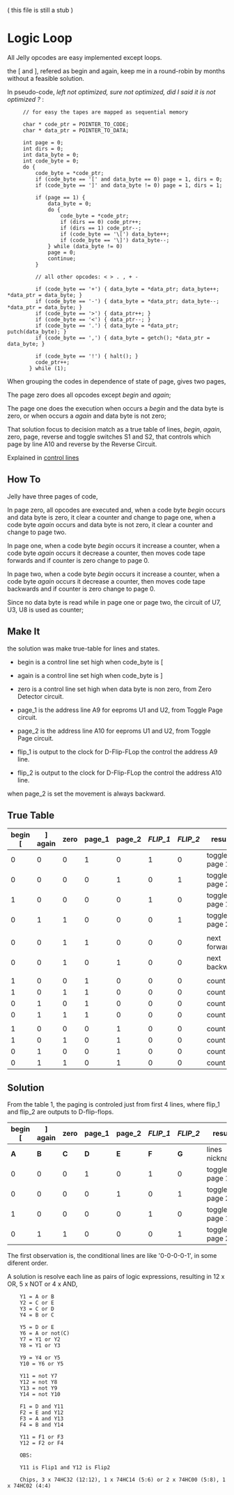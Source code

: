 
( this file is still a stub ) 

# Logic Loop

All Jelly opcodes are easy implemented except loops. 

the [ and ], refered as begin and again, keep me in a round-robin by months without a feasible solution.

In pseudo-code, _left not optimized, sure not optimized, did I said it is not optimized ?_ :

         // for easy the tapes are mapped as sequential memory
         
         char * code_ptr = POINTER_TO_CODE;
         char * data_ptr = POINTER_TO_DATA;
         
         int page = 0;
         int dirs = 0;
         int data_byte = 0;
         int code_byte = 0;
         do {
             code_byte = *code_ptr;
             if (code_byte == '[' and data_byte == 0) page = 1, dirs = 0;
             if (code_byte == ']' and data_byte != 0) page = 1, dirs = 1;
            
             if (page == 1) { 
                 data_byte = 0;
                 do {
                     code_byte = *code_ptr;
                     if (dirs == 0) code_ptr++;
                     if (dirs == 1) code_ptr--;
                     if (code_byte == '\[') data_byte++;
                     if (code_byte == '\]') data_byte--;
                 } while (data_byte != 0)
                 page = 0;
                 continue;
             }
             
             // all other opcodes: < > . , + -
             
             if (code_byte == '+') { data_byte = *data_ptr; data_byte++; *data_ptr = data_byte; }
             if (code_byte == '-') { data_byte = *data_ptr; data_byte--; *data_ptr = data_byte; }
             if (code_byte == '>') { data_ptr++; }
             if (code_byte == '<') { data_ptr--; }
             if (code_byte == '.') { data_byte = *data_ptr; putch(data_byte); }
             if (code_byte == ',') { data_byte = getch(); *data_ptr = data_byte; }

             if (code_byte == '!') { halt(); }
             code_ptr++;
           } while (1);
         
When grouping the codes in dependence of state of page, gives two pages,  

The page zero does all opcodes except _begin_ and _again_; 

The page one does the execution when occurs a _begin_ and the data byte is zero, or when occurs a _again_ and data byte is not zero;

That solution focus to decision match as a true table of lines, _begin_, _again_, zero, page, reverse and toggle switches S1 and S2, that controls which page by line A10 and reverse by the Reverse Circuit.

Explained in [control lines](documents/LogicLoop.md)
## How To

Jelly have three pages of code, 

In page zero, all opcodes are executed and, when a code byte _begin_ occurs and data byte is zero, it clear a counter and change to page one, when a code byte _again_ occurs and data byte is not zero, it clear a counter and change to page two.

In page one, when a code byte _begin_ occurs it increase a counter, when a code byte _again_ occurs it decrease a counter,  then moves code tape forwards and if counter is zero change to page 0.

In page two, when a code byte _begin_ occurs it increase a counter, when a code byte _again_ occurs it decrease a counter,  then moves code tape backwards and if counter is zero change to page 0.

Since no data byte is read while in page one or page two, the circuit of U7, U3, U8 is used as counter;

## Make It

the solution was make true-table for lines and states.

- begin is a control line set high when code_byte is [

- again is a control line set high when code_byte is ]

- zero is a control line set high when data byte is non zero, from Zero Detector circuit. 

- page_1 is the address line A9 for eeproms U1 and U2, from Toggle Page circuit.

- page_2 is the address line A10 for eeproms U1 and U2, from Toggle Page circuit.

- flip_1 is output to the clock for D-Flip-FLop the control the address A9 line.

- flip_2 is output to the clock for D-Flip-FLop the control the address A10 line.

when page_2 is set the movement is always backward.

## True Table

   | begin \[ | \] again | zero | page_1 | page_2 | _FLIP_1_ | _FLIP_2_ | results |
   | --- | --- | --- | --- | --- | --- | --- | --- |
   | 0 | 0 | 0 | 1 | 0 | 1 | 0 | toggle page 1 |
   | 0 | 0 | 0 | 0 | 1 | 0 | 1 | toggle page 2 |
   | 1  | 0 | 0 | 0 | 0 | 1 | 0 | toggle page 1 |
   | 0 | 1 | 1 | 0 | 0 | 0 | 1 | toggle page 2 |
   |  |  |  |  |  |  |  |  |
   | 0 | 0 | 1 | 1 | 0 | 0 | 0 | next forward |
   | 0 | 0 | 1 | 0 | 1 | 0 | 0 | next backward |
   |  |  |  |  |  |  |  |  |
   | 1 | 0 | 0 | 1 | 0 | 0 | 0 | count + 1 |
   | 1 | 0 | 1 | 1 | 0 | 0 | 0 | count + 1 |
   | 0 | 1 | 0 | 1 | 0 | 0 | 0 | count - 1 |
   | 0 | 1 | 1 | 1 | 0 | 0 | 0 | count - 1 |
   |  |  |  |  |  |  |  |  |
   | 1 | 0 | 0 | 0 | 1 | 0 | 0 | count + 1 |
   | 1 | 0 | 1 | 0 | 1 | 0 | 0 | count + 1 |
   | 0 | 1 | 0 | 0 | 1 | 0 | 0 | count - 1 |
   | 0 | 1 | 1 | 0 | 1 | 0 | 0 | count - 1 |

## Solution

From the table 1, the paging is controled just from first 4 lines, where flip_1 and flip_2 are outputs to D-flip-flops.

   | begin \[ | \] again | zero | page_1 | page_2 | _FLIP_1_ | _FLIP_2_ | results |
   | --- | --- | --- | --- | --- | --- | --- | --- |
   | **A** | **B** | **C** | **D** | **E** | **F** | **G** | lines nicknames | 
   | 0 | 0 | 0 | 1 | 0 | 1 | 0 | toggle page 1 |
   | 0 | 0 | 0 | 0 | 1 | 0 | 1 | toggle page 2 |
   | 1 | 0 | 0 | 0 | 0 | 1 | 0 | toggle page 1 |
   | 0 | 1 | 1 | 0 | 0 | 0 | 1 | toggle page 2 |

The first observation is, the conditional lines are like '0-0-0-0-1', in some diferent order. 

A solution is resolve each line as pairs of logic expressions, resulting in 12 x OR, 5 x NOT or 4 x AND, 
  
        Y1 = A or B
        Y2 = C or E
        Y3 = C or D
        Y4 = B or C
        
        Y5 = D or E
        Y6 = A or not(C)
        Y7 = Y1 or Y2
        Y8 = Y1 or Y3
        
        Y9 = Y4 or Y5
        Y10 = Y6 or Y5
        
        Y11 = not Y7
        Y12 = not Y8
        Y13 = not Y9
        Y14 = not Y10
        
        F1 = D and Y11
        F2 = E and Y12
        F3 = A and Y13
        F4 = B and Y14
        
        Y11 = F1 or F3
        Y12 = F2 or F4

        OBS: 
        
        Y11 is Flip1 and Y12 is Flip2
         
        Chips, 3 x 74HC32 (12:12), 1 x 74HC14 (5:6) or 2 x 74HC00 (5:8), 1 x 74HC02 (4:4)

